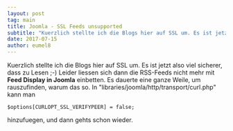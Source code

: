 ```yaml
---
layout: post
tag: main
title: Joomla - SSL Feeds unsupported
subtitle: "Kuerzlich stellte ich die Blogs hier auf SSL um. Es ist jetzt also viel sicherer, dass zu Lesen ;-) Leider liessen sich dann die RSS-Feeds nicht mehr mit Feed Display in Joomla einbetten. Es dauerte eine ganze Weile, um rauszufinden, warum das so. In&hellip;"
date: 2017-07-15
author: eumel8
---
```


Kuerzlich stellte ich die Blogs hier auf SSL um. Es ist jetzt also viel sicherer, dass zu Lesen ;-)
Leider liessen sich dann die RSS-Feeds nicht mehr mit <strong>Feed Display in Joomla</strong> einbetten. Es dauerte eine ganze Weile, um rauszufinden, warum das so. In "libraries/joomla/http/transport/curl.php" kann man
<!-- codeblock lang=php line=1 --><pre class="codeblock"><code>$options[CURLOPT_SSL_VERIFYPEER] = false;</code></pre><!-- /codeblock --> hinzufuegen, und dann gehts schon wieder.
